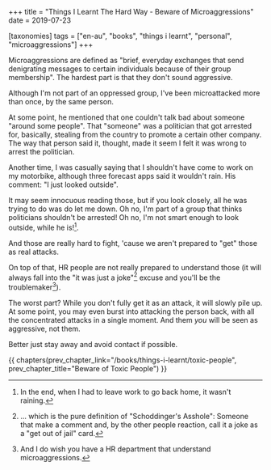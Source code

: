 +++
title = "Things I Learnt The Hard Way - Beware of Microaggressions"
date = 2019-07-23

[taxonomies]
tags = ["en-au", "books", "things i learnt", "personal", "microaggressions"]
+++

Microaggressions are defined as "brief, everyday exchanges that send
denigrating messages to certain individuals because of their group
membership". The hardest part is that they don't sound aggressive.

<!-- more -->

Although I'm not part of an oppressed group, I've been microattacked more than
once, by the same person.

At some point, he mentioned that one couldn't talk bad about someone "around
some people". That "someone" was a politician that got arrested for,
basically, stealing from the country to promote a certain other company. The
way that person said it, thought, made it seem I felt it was wrong to arrest
the politician.

Another time, I was casually saying that I shouldn't have come to work on my
motorbike, although three forecast apps said it wouldn't rain. His comment: "I
just looked outside".

It may seem innocuous reading those, but if you look closely, all he was
trying to do was do let me down. Oh no, I'm part of a group that thinks
politicians shouldn't be arrested! Oh no, I'm not smart enough to look
outside, while he is![^1].

And those are really hard to fight, 'cause we aren't prepared to "get" those
as real attacks.

On top of that, HR people are not really prepared to understand those (it will
always fall into the "it was just a joke"[^2] excuse and you'll be the
troublemaker[^3]).

The worst part? While you don't fully get it as an attack, it will slowly pile
up. At some point, you may even burst into attacking the person back, with all
the concentrated attacks in a single moment. And them _you_ will be seen as
aggressive, not them.

Better just stay away and avoid contact if possible.

[^1]: In the end, when I had to leave work to go back home, it wasn't raining.

[^2]: ... which is the pure definition of "Schoddinger's Asshole": Someone
  that make a comment and, by the other people reaction, call it a joke as a
  "get out of jail" card.

[^3]: And I do wish you have a HR department that understand microaggressions.

{{ chapters(prev_chapter_link="/books/things-i-learnt/toxic-people", prev_chapter_title="Beware of Toxic People") }}
